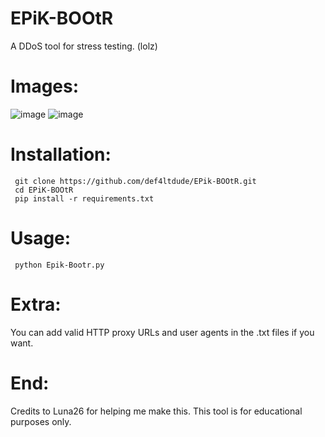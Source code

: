 # EPiK-BOOtR
A DDoS tool for stress testing. (lolz)

# Images:
![image](https://github.com/user-attachments/assets/1bea2298-3efd-4d65-89d7-71c1bd41a81c)
![image](https://github.com/user-attachments/assets/a4988e89-a273-4062-9e58-c4b44f6d292f)


# Installation:
``` 
 git clone https://github.com/def4ltdude/EPik-BOOtR.git
 cd EPiK-BOOtR
 pip install -r requirements.txt
```

# Usage:

```
 python Epik-Bootr.py
```

# Extra:
You can add valid HTTP proxy URLs and user agents in the .txt files if you want.

# End:
Credits to Luna26 for helping me make this. This tool is for educational purposes only.
